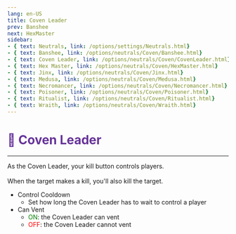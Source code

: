 ```yaml
---
lang: en-US
title: Coven Leader
prev: Banshee
next: HexMaster
sidebar:
- { text: Neutrals, link: /options/settings/Neutrals.html}
- { text: Banshee, link: /options/neutrals/Coven/Banshee.html}
- { text: Coven Leader, link: /options/neutrals/Coven/CovenLeader.html}
- { text: Hex Master, link: /options/neutrals/Coven/HexMaster.html}
- { text: Jinx, link: /options/neutrals/Coven/Jinx.html}
- { text: Medusa, link: /options/neutrals/Coven/Medusa.html} 
- { text: Necromancer, link: /options/neutrals/Coven/Necromancer.html}
- { text: Poisoner, link: /options/neutrals/Coven/Poisoner.html}
- { text: Ritualist, link: /options/neutrals/Coven/Ritualist.html}
- { text: Wraith, link: /options/neutrals/Coven/Wraith.html}
---
```


# <font color="#663399">🧙 Coven Leader</font> <Badge text="Coven" type="tip" vertical="middle"/>
---

As the Coven Leader, your kill button controls players.<br><br>
When the target makes a kill, you'll also kill the target.
* Control Cooldown
  * Set how long the Coven Leader has to wait to control a player
* Can Vent
  * <font color=green>ON</font>: the Coven Leader can vent
  * <font color=red>OFF</font>: the Coven Leader cannot vent
